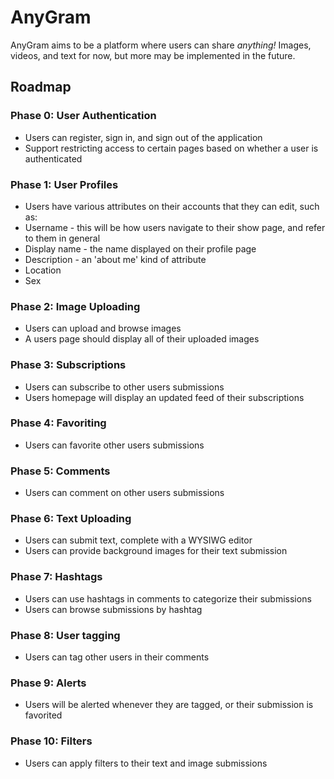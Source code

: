 # AnyGram
AnyGram aims to be a platform where users can share *anything!* Images, videos, and text for now, but more may be implemented in the future.


## Roadmap


### Phase 0: User Authentication
*  Users can register, sign in, and sign out of the application
*  Support restricting access to certain pages based on whether a user is authenticated

### Phase 1: User Profiles
*  Users have various attributes on their accounts that they can edit, such as:
  *  Username - this will be how users navigate to their show page, and refer to them in general
  *  Display name - the name displayed on their profile page
  *  Description - an 'about me' kind of attribute
  *  Location
  *  Sex

### Phase 2: Image Uploading
*  Users can upload and browse images
*  A users page should display all of their uploaded images

### Phase 3: Subscriptions
*  Users can subscribe to other users submissions
*  Users homepage will display an updated feed of their subscriptions

### Phase 4: Favoriting
*  Users can favorite other users submissions

### Phase 5: Comments
*  Users can comment on other users submissions

### Phase 6: Text Uploading
*  Users can submit text, complete with a WYSIWG editor
*  Users can provide background images for their text submission

### Phase 7: Hashtags
*  Users can use hashtags in comments to categorize their submissions
*  Users can browse submissions by hashtag

### Phase 8: User tagging
*  Users can tag other users in their comments

### Phase 9: Alerts
*  Users will be alerted whenever they are tagged, or their submission is favorited

### Phase 10: Filters
*  Users can apply filters to their text and image submissions

